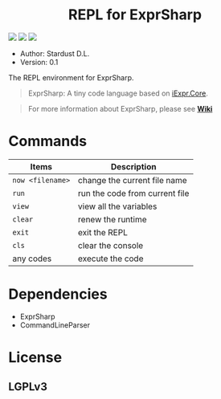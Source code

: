 <div align="center">
    <h1>REPL for ExprSharp</h1>
</div>

![](https://img.shields.io/badge/framework-.netcore2.0-blue.svg)
![](https://img.shields.io/badge/iexpr.core-v0.5.3-brightgreen.svg)
![](http://progressed.io/bar/50?title=done)

+ Author: Stardust D.L.
+ Version: 0.1

The REPL environment for ExprSharp.

> ExprSharp: A tiny code language based on [iExpr.Core](https://github.com/iExpr/iExpr.Core).

> For more information about ExprSharp, please see [**Wiki**](https://github.com/ExprSharp/ExprSharp.Core/wiki)

# Commands
|Items|Description|
|-----|-----------|
|`now <filename>`| change the current file name|
|`run`|run the code from current file|
|`view`|view all the variables|
|`clear`|renew the runtime|
|`exit`|exit the REPL|
|`cls`|clear the console|
|any codes|execute the code|

# Dependencies

+ ExprSharp
+ CommandLineParser

# License

## LGPLv3